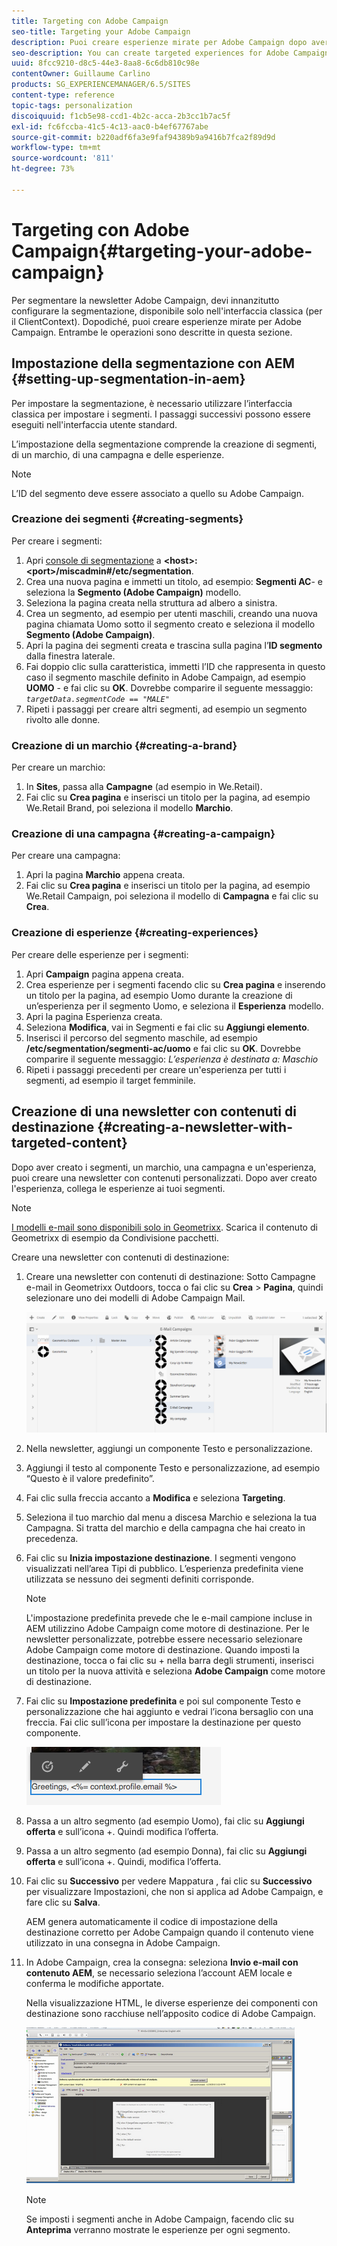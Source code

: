 ```yaml
---
title: Targeting con Adobe Campaign
seo-title: Targeting your Adobe Campaign
description: Puoi creare esperienze mirate per Adobe Campaign dopo aver impostato la segmentazione.
seo-description: You can create targeted experiences for Adobe Campaign after setting up segmentation
uuid: 8fcc9210-d8c5-44e3-8aa8-6c6db810c98e
contentOwner: Guillaume Carlino
products: SG_EXPERIENCEMANAGER/6.5/SITES
content-type: reference
topic-tags: personalization
discoiquuid: f1cb5e98-ccd1-4b2c-acca-2b3cc1b7ac5f
exl-id: fc6fccba-41c5-4c13-aac0-b4ef67767abe
source-git-commit: b220adf6fa3e9faf94389b9a9416b7fca2f89d9d
workflow-type: tm+mt
source-wordcount: '811'
ht-degree: 73%

---
```


# Targeting con Adobe Campaign{#targeting-your-adobe-campaign}

Per segmentare la newsletter Adobe Campaign, devi innanzitutto configurare la segmentazione, disponibile solo nell&#39;interfaccia classica (per il ClientContext). Dopodiché, puoi creare esperienze mirate per Adobe Campaign. Entrambe le operazioni sono descritte in questa sezione.

## Impostazione della segmentazione con AEM {#setting-up-segmentation-in-aem}

Per impostare la segmentazione, è necessario utilizzare l’interfaccia classica per impostare i segmenti. I passaggi successivi possono essere eseguiti nell&#39;interfaccia utente standard.

L’impostazione della segmentazione comprende la creazione di segmenti, di un marchio, di una campagna e delle esperienze.

>[!NOTE]
>
>L’ID del segmento deve essere associato a quello su Adobe Campaign.

### Creazione dei segmenti {#creating-segments}

Per creare i segmenti:

1. Apri [console di segmentazione](Http://localhost:4502/miscadmin#/etc/segmentation) a **&lt;host>:&lt;port>/miscadmin#/etc/segmentation**.
1. Crea una nuova pagina e immetti un titolo, ad esempio: **Segmenti AC**- e seleziona la **Segmento (Adobe Campaign)** modello.
1. Seleziona la pagina creata nella struttura ad albero a sinistra.
1. Crea un segmento, ad esempio per utenti maschili, creando una nuova pagina chiamata Uomo sotto il segmento creato e seleziona il modello **Segmento (Adobe Campaign)**.
1. Apri la pagina dei segmenti creata e trascina sulla pagina l’**ID segmento** dalla finestra laterale.
1. Fai doppio clic sulla caratteristica, immetti l’ID che rappresenta in questo caso il segmento maschile definito in Adobe Campaign, ad esempio **UOMO** - e fai clic su **OK**. Dovrebbe comparire il seguente messaggio: *`targetData.segmentCode == "MALE"`*
1. Ripeti i passaggi per creare altri segmenti, ad esempio un segmento rivolto alle donne.

### Creazione di un marchio {#creating-a-brand}

Per creare un marchio:

1. In **Sites**, passa alla **Campagne** (ad esempio in We.Retail).
1. Fai clic su **Crea pagina** e inserisci un titolo per la pagina, ad esempio We.Retail Brand, poi seleziona il modello **Marchio**.

### Creazione di una campagna {#creating-a-campaign}

Per creare una campagna:

1. Apri la pagina **Marchio** appena creata.
1. Fai clic su **Crea pagina** e inserisci un titolo per la pagina, ad esempio We.Retail Campaign, poi seleziona il modello di **Campagna** e fai clic su **Crea**.

### Creazione di esperienze {#creating-experiences}

Per creare delle esperienze per i segmenti:

1. Apri **Campaign** pagina appena creata.
1. Crea esperienze per i segmenti facendo clic su **Crea pagina** e inserendo un titolo per la pagina, ad esempio Uomo durante la creazione di un’esperienza per il segmento Uomo, e seleziona il **Esperienza** modello.
1. Apri la pagina Esperienza creata.
1. Seleziona **Modifica**, vai in Segmenti e fai clic su **Aggiungi elemento**.
1. Inserisci il percorso del segmento maschile, ad esempio **/etc/segmentation/segmenti-ac/uomo** e fai clic su **OK**. Dovrebbe comparire il seguente messaggio: *L’esperienza è destinata a: Maschio*
1. Ripeti i passaggi precedenti per creare un&#39;esperienza per tutti i segmenti, ad esempio il target femminile.

## Creazione di una newsletter con contenuti di destinazione {#creating-a-newsletter-with-targeted-content}

Dopo aver creato i segmenti, un marchio, una campagna e un&#39;esperienza, puoi creare una newsletter con contenuti personalizzati. Dopo aver creato l&#39;esperienza, collega le esperienze ai tuoi segmenti.

>[!NOTE]
>
>[I modelli e-mail sono disponibili solo in Geometrixx](/help/sites-developing/we-retail.md). Scarica il contenuto di Geometrixx di esempio da Condivisione pacchetti.

Creare una newsletter con contenuti di destinazione:

1. Creare una newsletter con contenuti di destinazione: Sotto Campagne e-mail in Geometrixx Outdoors, tocca o fai clic su **Crea** > **Pagina**, quindi selezionare uno dei modelli di Adobe Campaign Mail.

   ![chlimage_1-188](assets/chlimage_1-188.png)

1. Nella newsletter, aggiungi un componente Testo e personalizzazione.
1. Aggiungi il testo al componente Testo e personalizzazione, ad esempio “Questo è il valore predefinito”.
1. Fai clic sulla freccia accanto a **Modifica** e seleziona **Targeting**.
1. Seleziona il tuo marchio dal menu a discesa Marchio e seleziona la tua Campagna. Si tratta del marchio e della campagna che hai creato in precedenza.
1. Fai clic su **Inizia impostazione destinazione**. I segmenti vengono visualizzati nell’area Tipi di pubblico. L’esperienza predefinita viene utilizzata se nessuno dei segmenti definiti corrisponde.

   >[!NOTE]
   >
   >L&#39;impostazione predefinita prevede che le e-mail campione incluse in AEM utilizzino Adobe Campaign come motore di destinazione. Per le newsletter personalizzate, potrebbe essere necessario selezionare Adobe Campaign come motore di destinazione. Quando imposti la destinazione, tocca o fai clic su + nella barra degli strumenti, inserisci un titolo per la nuova attività e seleziona **Adobe Campaign** come motore di destinazione.

1. Fai clic su **Impostazione predefinita** e poi sul componente Testo e personalizzazione che hai aggiunto e vedrai l’icona bersaglio con una freccia. Fai clic sull’icona per impostare la destinazione per questo componente.

   ![chlimage_1-189](assets/chlimage_1-189.png)

1. Passa a un altro segmento (ad esempio Uomo), fai clic su **Aggiungi offerta** e sull’icona +. Quindi modifica l’offerta.
1. Passa a un altro segmento (ad esempio Donna), fai clic su **Aggiungi offerta** e sull’icona +. Quindi, modifica l’offerta.
1. Fai clic su **Successivo** per vedere Mappatura , fai clic su **Successivo** per visualizzare Impostazioni, che non si applica ad Adobe Campaign, e fare clic su **Salva**.

   AEM genera automaticamente il codice di impostazione della destinazione corretto per Adobe Campaign quando il contenuto viene utilizzato in una consegna in Adobe Campaign.

1. In Adobe Campaign, crea la consegna: seleziona **Invio e-mail con contenuto AEM**, se necessario seleziona l’account AEM locale e conferma le modifiche apportate.

   Nella visualizzazione HTML, le diverse esperienze dei componenti con destinazione sono racchiuse nell’apposito codice di Adobe Campaign.

   ![chlimage_1-190](assets/chlimage_1-190.png)

   >[!NOTE]
   >
   >Se imposti i segmenti anche in Adobe Campaign, facendo clic su **Anteprima** verranno mostrate le esperienze per ogni segmento.
